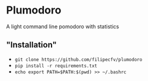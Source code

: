 # Plumodoro

A light command line pomodoro with statistics

## "Installation"
- `git clone https://github.com/filipecfv/plumodoro`
- `pip install -r requirements.txt`
- `echo export PATH=$PATH:$(pwd) >> ~/.bashrc`
